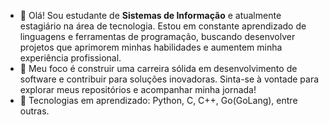 - 👋 Olá! Sou estudante de **Sistemas de Informação** e atualmente estagiário na área de tecnologia. Estou em constante aprendizado de linguagens e ferramentas de programação, buscando desenvolver projetos que aprimorem minhas habilidades e aumentem minha experiência profissional.
- 🎯 Meu foco é construir uma carreira sólida em desenvolvimento de software e contribuir para soluções inovadoras. Sinta-se à vontade para explorar meus repositórios e acompanhar minha jornada!
- 🚀 Tecnologias em aprendizado: Python, C, C++, Go(GoLang), entre outras.
<!---
Conehero-Nicolas/Conehero-Nicolas is a ✨ special ✨ repository because its `README.md` (this file) appears on your GitHub profile.
You can click the Preview link to take a look at your changes.
--->
